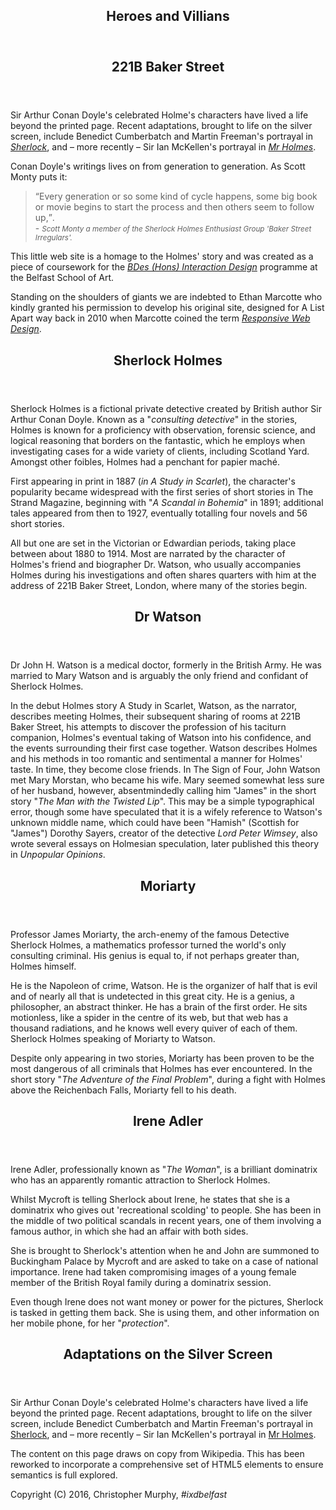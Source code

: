 <html>
<head>
<meta charset="UTF-8">
<title>Lesson 01 - Sherlock Holmes - HTML and Semantics</title>
</head>

<body>

<article>

<header>
<h1>Heroes and Villians</h1>
</header>

<section>
<header>
<h2>221B Baker Street</h2>
</header>

<p>Sir Arthur Conan Doyle's celebrated Holme's characters have lived a life beyond the printed page.
Recent adaptations, brought to life on the silver screen, include Benedict Cumberbatch and Martin
Freeman's portrayal in <cite><a href="https://en.wikipedia.org/wiki/Sherlock_(TV_series)" target="_blank">Sherlock</a></cite>, and – more
recently – Sir Ian McKellen's portrayal in <cite><a href="https://en.wikipedia.org/wiki/Mr._Holmes">Mr Holmes</a></cite>.</p>

<p>Conan Doyle's writings lives on from generation to generation. As Scott Monty puts it:
<blockquote><q>Every generation or so some kind of cycle happens, some big book or movie begins to start the
process and then others seem to follow up,</q>.<br>- <cite><small>Scott Monty a member of the Sherlock Holmes Enthusiast Group 'Baker Street Irregulars'.
</small></cite>
</blockquote></p>

<aside>
<p>This little web site is a homage to the Holmes' story and was created as a piece of coursework for
the <cite><a href="#">BDes (Hons) Interaction Design</a></cite> programme at the Belfast School of Art.</p>

<p>Standing on the shoulders of giants we are indebted to Ethan Marcotte who kindly granted his
permission to develop his original site, designed for A List Apart way back in 2010 when Marcotte
coined the term <cite><a href="http://alistapart.com/article/responsive-web-design" target="_blank">Responsive Web Design</a></cite>.</p>
</aside>
</section>

<section>
<header>
<h2>Sherlock Holmes</h2>
</header>

<p>Sherlock Holmes is a fictional private detective created by British author Sir Arthur Conan Doyle.
Known as a "<em>consulting detective</em>" in the stories, Holmes is known for a proficiency with observation,
forensic science, and logical reasoning that borders on the fantastic, which he employs when
investigating cases for a wide variety of clients, including Scotland Yard. Amongst other foibles,
Holmes had a penchant for papier maché.</p>

<p>First appearing in print in 1887 (<cite>in A Study in Scarlet</cite>), the character's popularity became widespread
with the first series of short stories in The Strand Magazine, beginning with "<cite>A Scandal in Bohemia</cite>"
in 1891; additional tales appeared from then to 1927, eventually totalling four novels and 56 short
stories.</p>

<p>All but one are set in the Victorian or Edwardian periods, taking place between about 1880 to 1914.
Most are narrated by the character of Holmes's friend and biographer Dr. Watson, who usually
accompanies Holmes during his investigations and often shares quarters with him at the address of
221B Baker Street, London, where many of the stories begin.</p>
</section>

<section>
<header>
<h2>Dr Watson</h2>
</header>

<p>Dr John H. Watson is a medical doctor, formerly in the British Army. He was married to Mary Watson
and is arguably the only friend and confidant of Sherlock Holmes.</p>

<p>In the debut Holmes story A Study in Scarlet, Watson, as the narrator, describes meeting Holmes,
their subsequent sharing of rooms at 221B Baker Street, his attempts to discover the profession of
his taciturn companion, Holmes's eventual taking of Watson into his confidence, and the events
surrounding their first case together. Watson describes Holmes and his methods in too romantic and
sentimental a manner for Holmes' taste. In time, they become close friends. In The Sign of Four,
John Watson met Mary Morstan, who became his wife. Mary seemed somewhat less sure of her
husband, however, absentmindedly calling him "James" in the short story "<cite>The Man with the Twisted
Lip</cite>". This may be a simple typographical error, though some have speculated that it is a wifely
reference to Watson's unknown middle name, which could have been "Hamish" (Scottish for
"James") Dorothy Sayers, creator of the detective <i>Lord Peter Wimsey</i>, also wrote several essays on
Holmesian speculation, later published this theory in <cite>Unpopular Opinions</cite>.</p>
</section>

<section>
<header>
<h2>Moriarty</h2>
</header>

<p>Professor James Moriarty, the arch-enemy of the famous Detective Sherlock Holmes, a mathematics
professor turned the world's only consulting criminal. His genius is equal to, if not perhaps greater
than, Holmes himself.</p>

<p>He is the Napoleon of crime, Watson. He is the organizer of half that is evil and of nearly all that is
undetected in this great city. He is a genius, a philosopher, an abstract thinker. He has a brain of the
first order. He sits motionless, like a spider in the centre of its web, but that web has a thousand
radiations, and he knows well every quiver of each of them. Sherlock Holmes speaking of Moriarty to
Watson.</p>

<p>Despite only appearing in two stories, Moriarty has been proven to be the most dangerous of all
criminals that Holmes has ever encountered. In the short story "<cite>The Adventure of the Final Problem</cite>",
during a fight with Holmes above the Reichenbach Falls, Moriarty fell to his death.</p>
</section>

<section>
<header>
<h2>Irene Adler</h2>
</header>

<p>Irene Adler, professionally known as "<em>The Woman</em>", is a brilliant dominatrix who has an apparently
romantic attraction to Sherlock Holmes.</p>

<p>Whilst Mycroft is telling Sherlock about Irene, he states that she is a dominatrix who gives out
'recreational scolding' to people. She has been in the middle of two political scandals in recent
years, one of them involving a famous author, in which she had an affair with both sides.</p>

<p>She is brought to Sherlock's attention when he and John are summoned to Buckingham Palace by
Mycroft and are asked to take on a case of national importance. Irene had taken compromising
images of a young female member of the British Royal family during a dominatrix session.</p>

<p>Even though Irene does not want money or power for the pictures, Sherlock is tasked in getting them
back. She is using them, and other information on her mobile phone, for her "<em>protection</em>".</p>
</section>

<section>
<header>
<h2>Adaptations on the Silver Screen</h2>
</header>

<p>Sir Arthur Conan Doyle's celebrated Holme's characters have lived a life beyond the printed page.
Recent adaptations, brought to life on the silver screen, include Benedict Cumberbatch and Martin
Freeman's portrayal in <a href="#">Sherlock</a>, and – more recently – Sir Ian McKellen's portrayal in <a href="#">Mr
Holmes</a>.</p>

<p>The content on this page draws on copy from Wikipedia. This has been reworked to incorporate a
comprehensive set of HTML5 elements to ensure semantics is full explored.</p>
</section>

<footer>
<p>Copyright (C) 2016, Christopher Murphy, <i>#ixdbelfast</i></p>
</footer>

</article>

</body>
</html>
